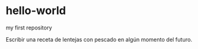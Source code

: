 # hello-world
my first repository

Escribir una receta de lentejas con pescado en algún momento del futuro.

